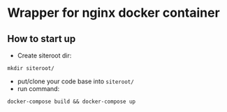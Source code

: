 # Wrapper for nginx docker container

## How to start up
- Create siteroot dir:
```
mkdir siteroot/
```
- put/clone your code base into `siteroot/`
- run command: 
```
docker-compose build && docker-compose up
```

